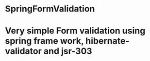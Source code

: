 # SpringFormValidation

# Very simple Form validation using spring frame work, hibernate-validator and jsr-303

